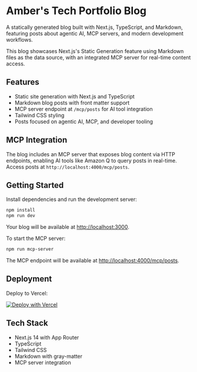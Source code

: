 # Amber's Tech Portfolio Blog

A statically generated blog built with Next.js, TypeScript, and Markdown, featuring posts about agentic AI, MCP servers, and modern development workflows.

This blog showcases Next.js's Static Generation feature using Markdown files as the data source, with an integrated MCP server for real-time content access.

## Features

- Static site generation with Next.js and TypeScript
- Markdown blog posts with front matter support
- MCP server endpoint at `/mcp/posts` for AI tool integration
- Tailwind CSS styling
- Posts focused on agentic AI, MCP, and developer tooling

## MCP Integration

The blog includes an MCP server that exposes blog content via HTTP endpoints, enabling AI tools like Amazon Q to query posts in real-time. Access posts at `http://localhost:4000/mcp/posts`.

## Getting Started

Install dependencies and run the development server:

```bash
npm install
npm run dev
```

Your blog will be available at [http://localhost:3000](http://localhost:3000).

To start the MCP server:

```bash
npm run mcp-server
```

The MCP endpoint will be available at [http://localhost:4000/mcp/posts](http://localhost:4000/mcp/posts).

## Deployment

Deploy to Vercel:

[![Deploy with Vercel](https://vercel.com/button)](https://vercel.com/new/clone?repository-url=https://github.com/amber-adamson/amber-tech-portfolio)

## Tech Stack

- Next.js 14 with App Router
- TypeScript
- Tailwind CSS
- Markdown with gray-matter
- MCP server integration
